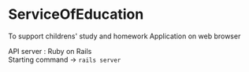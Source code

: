 # ServiceOfEducation
To support childrens' study and homework
Application on web browser<br>

API server : Ruby on Rails<br>
Starting command -> `rails server`<br>
